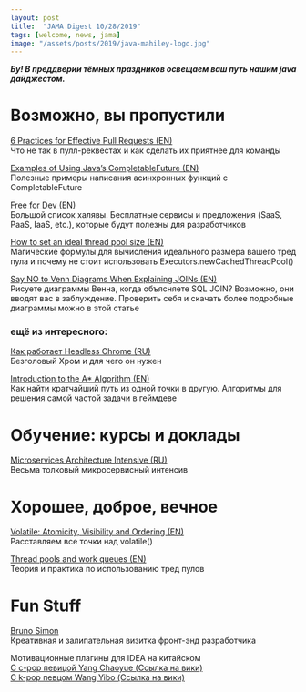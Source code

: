 ```yaml
---
layout: post
title:  "JAMA Digest 10/28/2019"
tags: [welcome, news, jama]
image: "/assets/posts/2019/java-mahiley-logo.jpg"
---
```

***Бу! В преддверии тёмных праздников освещаем ваш путь нашим java дайджестом.***

# Возможно, вы пропустили

[6 Practices for Effective Pull Requests (EN)](https://blog.thepete.net/blog/2019/05/10/6-practices-for-effective-pull-requests/)  
Что не так в пулл-реквестах и как сделать их приятнее для команды

[Examples of Using Java’s CompletableFuture (EN)](https://dzone.com/articles/20-examples-of-using-javas-completablefuture%3Cbr/%3E20)  
Полезные примеры написания асинхронных функций с CompletableFuture

[Free for Dev (EN)](https://free-for.dev/#/?id=free-fordev)  
Большой список халявы. Бесплатные сервисы и предложения (SaaS, PaaS, IaaS, etc.), которые будут полезны для разработчиков

[How to set an ideal thread pool size (EN)](https://jobs.zalando.com/tech/blog/how-to-set-an-ideal-thread-pool-size/?gh_src=4n3gxh1)  
Магические формулы для вычисления идеального размера вашего тред пула и почему не стоит использовать Executors.newCachedThreadPool()

[Say NO to Venn Diagrams When Explaining JOINs (EN)](https://blog.jooq.org/2016/07/05/say-no-to-venn-diagrams-when-explaining-joins/)  
Рисуете диаграммы Венна, когда объясняете SQL JOIN? Возможно, они вводят вас в заблуждение. Проверить себя и скачать более подробные диаграммы можно в этой статье

### ещё из интересного:  

[Как работает Headless Chrome (RU)](https://habr.com/ru/company/oleg-bunin/blog/421137/)  
Безголовый Хром и для чего он нужен

[Introduction to the A* Algorithm (EN)](https://www.redblobgames.com/pathfinding/a-star/introduction.html)  
Как найти кратчайший путь из одной точки в другую. Алгоритмы для решения самой частой задачи в геймдеве


# Обучение: курсы и доклады

[Microservices Architecture Intensive (RU)](https://videoportal.epam.com/playlist/LoBgpPR9)  
Весьма толковый микросервисный интенсив

# Хорошее, доброе, вечное

[Volatile: Atomicity, Visibility and Ordering (EN)](http://flex4java.blogspot.com/2015/03/volatile-atomicity-visibility-and.html)  
Расставляем все точки над volatile()

[Thread pools and work queues (EN)](https://www.ibm.com/developerworks/library/j-jtp0730/)  
Теория и практика по использованию тред пулов


# Fun Stuff

[Bruno Simon](https://bruno-simon.com/)  
Креативная и залипательная визитка фронт-энд разработчика

Мотивационные плагины для IDEA на китайском  
[С c-pop певицой Yang Chaoyue (Ссылка на вики)](https://en.wikipedia.org/wiki/Yang_Chaoyue)  
[С k-pop певцом Wang Yibo (Ссылка на вики)](https://plugins.jetbrains.com/plugin/12814-programmer-motivator-yibo-wang---/)    
